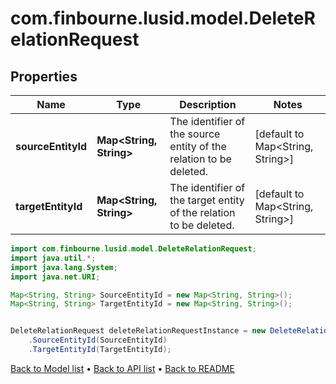 # com.finbourne.lusid.model.DeleteRelationRequest

## Properties

Name | Type | Description | Notes
------------ | ------------- | ------------- | -------------
**sourceEntityId** | **Map&lt;String, String&gt;** | The identifier of the source entity of the relation to be deleted. | [default to Map<String, String>]
**targetEntityId** | **Map&lt;String, String&gt;** | The identifier of the target entity of the relation to be deleted. | [default to Map<String, String>]

```java
import com.finbourne.lusid.model.DeleteRelationRequest;
import java.util.*;
import java.lang.System;
import java.net.URI;

Map<String, String> SourceEntityId = new Map<String, String>();
Map<String, String> TargetEntityId = new Map<String, String>();


DeleteRelationRequest deleteRelationRequestInstance = new DeleteRelationRequest()
    .SourceEntityId(SourceEntityId)
    .TargetEntityId(TargetEntityId);
```


[Back to Model list](../README.md#documentation-for-models) &#8226; [Back to API list](../README.md#documentation-for-api-endpoints) &#8226; [Back to README](../README.md)
